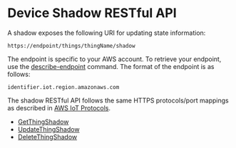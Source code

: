 # Device Shadow RESTful API<a name="device-shadow-rest-api"></a>

A shadow exposes the following URI for updating state information:

```
https://endpoint/things/thingName/shadow
```

The endpoint is specific to your AWS account\. To retrieve your endpoint, use the [describe\-endpoint](http://alpha-docs-aws.amazon.com/cli/latest/reference/iot/describe-endpoint.html) command\. The format of the endpoint is as follows:

```
identifier.iot.region.amazonaws.com
```

The shadow RESTful API follows the same HTTPS protocols/port mappings as described in [AWS IoT Protocols](https://docs.aws.amazon.com/iot/latest/developerguide/protocols.html)\.


+ [GetThingShadow](API_GetThingShadow.md)
+ [UpdateThingShadow](API_UpdateThingShadow.md)
+ [DeleteThingShadow](API_DeleteThingShadow.md)